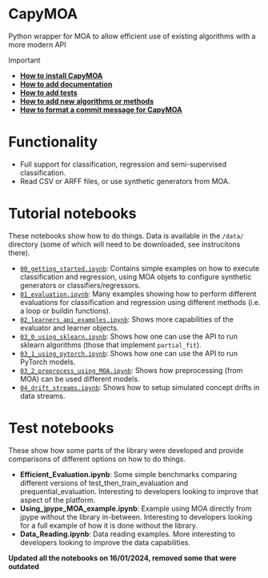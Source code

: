 # CapyMOA
Python wrapper for MOA to allow efficient use of existing algorithms with a more modern API

> [!IMPORTANT]
> * **[How to install CapyMOA](docs/installation.md)**
> * **[How to add documentation](docs/contributing/docs.md)**
> * **[How to add tests](docs/contributing/tests.md)**
> * **[How to add new algorithms or methods](docs/contributing/learners.md)**
> * **[How to format a commit message for CapyMOA](docs/contributing/vcs.md)**


# Functionality
* Full support for classification, regression and semi-supervised classification. 
* Read CSV or ARFF files, or use synthetic generators from MOA.

# Tutorial notebooks
These notebooks show how to do things. Data is available in the ```/data/``` directory (some of which will need to be downloaded, see instrucitons there). 

* [`00_getting_started.ipynb`](notebooks/00_getting_started.ipynb): Contains simple examples on how to execute classification and regression, using MOA objets to configure synthetic generators or classifiers/regressors. 
* [`01_evaluation.ipynb`](notebooks/01_evaluation.ipynb): Many examples showing how to perform different evaluations for classification and regression using different methods (i.e. a loop or buildin functions). 
* [`02_learners_api_examples.ipynb`](notebooks/02_learners_api_examples.ipynb): Shows more capabilities of the evaluator and learner objects.
* [`03_0_using_sklearn.ipynb`](notebooks/03_0_using_sklearn.ipynb): Shows how one can use the API to run sklearn algorithms (those that implement ```partial_fit```).
* [`03_1_using_pytorch.ipynb`](notebooks/03_1_using_pytorch.ipynb): Shows how one can use the API to run PyTorch models.
* [`03_2_preprocess_using_MOA.ipynb`](notebooks/03_2_preprocess_using_MOA.ipynb): Shows how preprocessing (from MOA) can be used different models.
* [`04_drift_streams.ipynb`](notebooks/04_drift_streams.ipynb): Shows how to setup
   simulated concept drifts in data streams.

# Test notebooks
These show how some parts of the library were developed and provide comparisons of different options on how to do things. 

* **Efficient_Evaluation.ipynb**: Some simple benchmarks comparing different versions of test_then_train_evaluation and prequential_evaluation. Interesting to developers looking to improve that aspect of the platform. 
* **Using_jpype_MOA_example.ipynb**: Example using MOA directly from jpype without the library in-between. Interesting to developers looking for a full example of how it is done without the library. 
* **Data_Reading.ipynb**: Data reading examples. More interesting to developers looking to improve the data capabilities. 

**Updated all the notebooks on 16/01/2024, removed some that were outdated**
